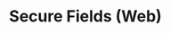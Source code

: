 ---
title: Secure Fields (Web)
excerpt: ''
deprecated: false
hidden: false
metadata:
  title: ''
  description: ''
  robots: index
next:
  description: ''
---